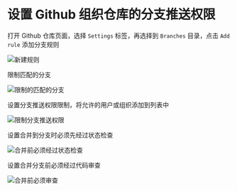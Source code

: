 # 设置 Github 组织仓库的分支推送权限

打开 Github 仓库页面，选择 `Settings` 标签，再选择到 `Branches` 目录，点击 `Add rule` 添加分支规则

![新建规则](images/github-branches-rule-1.png)

限制匹配的分支

![限制的匹配的分支](images/github-branches-rule-2.png)

设置分支推送权限限制，将允许的用户或组织添加到列表中

![限制分支推送权限](images/github-branches-rule-3.png)

设置合并到分支时必须先经过状态检查

![合并前必须经过状态检查](images/github-branches-rule-4.png)

设置合并分支前必须经过代码审查

![合并前必须审查](images/github-branches-rule-5.png)
